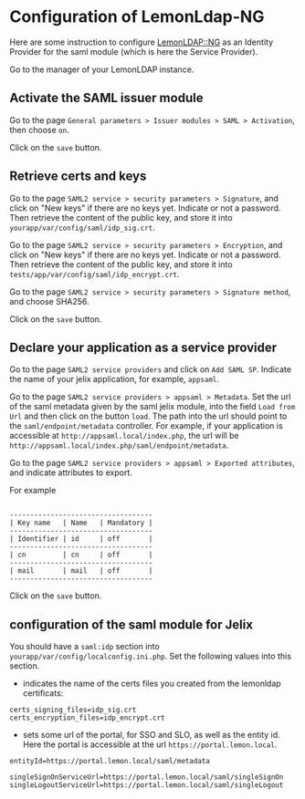 

Configuration of LemonLdap-NG
=============================

Here are some instruction to configure  [LemonLDAP::NG](https://lemonldap-ng.org)
as an Identity Provider for the saml module (which is here the Service Provider).

Go to the manager of your LemonLDAP instance.

Activate the SAML issuer module
-------------------------------

Go to the page `General parameters > Issuer modules > SAML > Activation`,
then choose `on`.

Click on the `save` button.

Retrieve certs and keys
-----------------------

Go to the page `SAML2 service > security parameters > Signature`, and click
on "New keys" if there are no keys yet. Indicate or not a password. Then retrieve 
the content of the public key, and store it into `yourapp/var/config/saml/idp_sig.crt`.

Go to the page `SAML2 service > security parameters > Encryption`, and click
on "New keys" if there are no keys yet. Indicate or not a password. Then retrieve 
the content of the public key, and store it into `tests/app/var/config/saml/idp_encrypt.crt`.

Go to the page `SAML2 service > security parameters > Signature method`,
and choose SHA256.

Click on the `save` button.

Declare your application as a service provider
----------------------------------------------

Go to the page `SAML2 service providers` and click on `Add SAML SP`.
Indicate the name of your jelix application, for example, `appsaml`.

Go to the page `SAML2 service providers > appsaml > Metadata`.
Set the url of the saml metadata given by the saml jelix module, into the field
`Load from Url` and then click on the button `load`. The path into the url
should point to the `saml/endpoint/metadata` controller. For example, if your 
application is accessible at `http://appsaml.local/index.php`, the url
will be `http://appsaml.local/index.php/saml/endpoint/metadata`.

Go to the page `SAML2 service providers > appsaml > Exported attributes`,
and indicate attributes to export.

For example

```

-----------------------------------
| Key name   | Name   | Mandatory |
-----------------------------------
| Identifier | id     | off       |
-----------------------------------
| cn         | cn     | off       |
-----------------------------------
| mail       | mail   | off       |
-----------------------------------

```

Click on the `save` button.


configuration of the saml module for Jelix
-------------------------------------------

You should have a `saml:idp` section into `yourapp/var/config/localconfig.ini.php`.
Set the following values into this section.

- indicates the name of the certs files you created from the lemonldap certificats:

```
certs_signing_files=idp_sig.crt
certs_encryption_files=idp_encrypt.crt
```

- sets some url of the portal, for SSO and SLO, as well as the entity id. Here
the portal is accessible at the url `https://portal.lemon.local`.

```
entityId=https://portal.lemon.local/saml/metadata

singleSignOnServiceUrl=https://portal.lemon.local/saml/singleSignOn
singleLogoutServiceUrl=https://portal.lemon.local/saml/singleLogout
```
